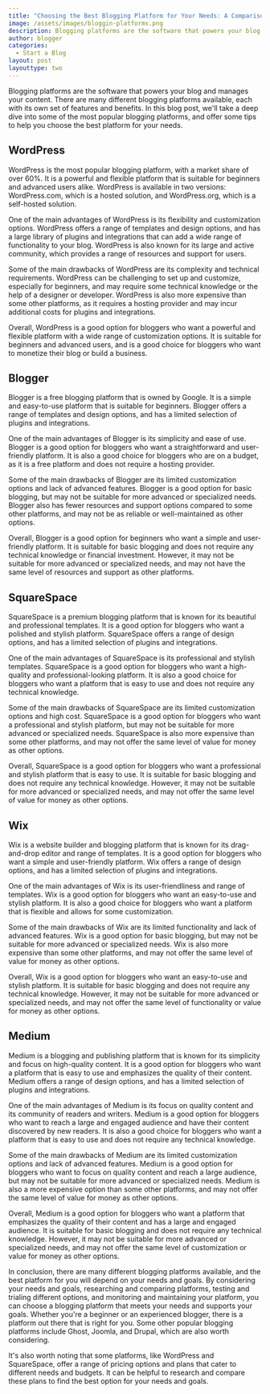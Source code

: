 ```yaml
---
title: "Choosing the Best Blogging Platform for Your Needs: A Comparison of Popular Options"
image: /assets/images/bloggin-platforms.png
description: Blogging platforms are the software that powers your blog and manages your content. There are many different blogging platforms available, each with its own set of features and benefits. In this blog post, we'll take a deep dive into some of the most popular blogging platforms, and offer some tips to help you choose the best platform for your needs. Wordpress, blogger, medium, wix etc.
author: blogger
categories:
  - Start a Blog
layout: post
layouttype: two
---
```


Blogging platforms are the software that powers your blog and manages your content. There are many different blogging platforms available, each with its own set of features and benefits. In this blog post, we'll take a deep dive into some of the most popular blogging platforms, and offer some tips to help you choose the best platform for your needs.

## WordPress

WordPress is the most popular blogging platform, with a market share of over 60%. It is a powerful and flexible platform that is suitable for beginners and advanced users alike. WordPress is available in two versions: WordPress.com, which is a hosted solution, and WordPress.org, which is a self-hosted solution.

One of the main advantages of WordPress is its flexibility and customization options. WordPress offers a range of templates and design options, and has a large library of plugins and integrations that can add a wide range of functionality to your blog. WordPress is also known for its large and active community, which provides a range of resources and support for users.

Some of the main drawbacks of WordPress are its complexity and technical requirements. WordPress can be challenging to set up and customize, especially for beginners, and may require some technical knowledge or the help of a designer or developer. WordPress is also more expensive than some other platforms, as it requires a hosting provider and may incur additional costs for plugins and integrations.

Overall, WordPress is a good option for bloggers who want a powerful and flexible platform with a wide range of customization options. It is suitable for beginners and advanced users, and is a good choice for bloggers who want to monetize their blog or build a business.

## Blogger

Blogger is a free blogging platform that is owned by Google. It is a simple and easy-to-use platform that is suitable for beginners. Blogger offers a range of templates and design options, and has a limited selection of plugins and integrations.

One of the main advantages of Blogger is its simplicity and ease of use. Blogger is a good option for bloggers who want a straightforward and user-friendly platform. It is also a good choice for bloggers who are on a budget, as it is a free platform and does not require a hosting provider.

Some of the main drawbacks of Blogger are its limited customization options and lack of advanced features. Blogger is a good option for basic blogging, but may not be suitable for more advanced or specialized needs. Blogger also has fewer resources and support options compared to some other platforms, and may not be as reliable or well-maintained as other options.

Overall, Blogger is a good option for beginners who want a simple and user-friendly platform. It is suitable for basic blogging and does not require any technical knowledge or financial investment. However, it may not be suitable for more advanced or specialized needs, and may not have the same level of resources and support as other platforms.

## SquareSpace

SquareSpace is a premium blogging platform that is known for its beautiful and professional templates. It is a good option for bloggers who want a polished and stylish platform. SquareSpace offers a range of design options, and has a limited selection of plugins and integrations.

One of the main advantages of SquareSpace is its professional and stylish templates. SquareSpace is a good option for bloggers who want a high-quality and professional-looking platform. It is also a good choice for bloggers who want a platform that is easy to use and does not require any technical knowledge.

Some of the main drawbacks of SquareSpace are its limited customization options and high cost. SquareSpace is a good option for bloggers who want a professional and stylish platform, but may not be suitable for more advanced or specialized needs. SquareSpace is also more expensive than some other platforms, and may not offer the same level of value for money as other options.

Overall, SquareSpace is a good option for bloggers who want a professional and stylish platform that is easy to use. It is suitable for basic blogging and does not require any technical knowledge. However, it may not be suitable for more advanced or specialized needs, and may not offer the same level of value for money as other options.

## Wix

Wix is a website builder and blogging platform that is known for its drag-and-drop editor and range of templates. It is a good option for bloggers who want a simple and user-friendly platform. Wix offers a range of design options, and has a limited selection of plugins and integrations.

One of the main advantages of Wix is its user-friendliness and range of templates. Wix is a good option for bloggers who want an easy-to-use and stylish platform. It is also a good choice for bloggers who want a platform that is flexible and allows for some customization.

Some of the main drawbacks of Wix are its limited functionality and lack of advanced features. Wix is a good option for basic blogging, but may not be suitable for more advanced or specialized needs. Wix is also more expensive than some other platforms, and may not offer the same level of value for money as other options.

Overall, Wix is a good option for bloggers who want an easy-to-use and stylish platform. It is suitable for basic blogging and does not require any technical knowledge. However, it may not be suitable for more advanced or specialized needs, and may not offer the same level of functionality or value for money as other options.

## Medium

Medium is a blogging and publishing platform that is known for its simplicity and focus on high-quality content. It is a good option for bloggers who want a platform that is easy to use and emphasizes the quality of their content. Medium offers a range of design options, and has a limited selection of plugins and integrations.

One of the main advantages of Medium is its focus on quality content and its community of readers and writers. Medium is a good option for bloggers who want to reach a large and engaged audience and have their content discovered by new readers. It is also a good choice for bloggers who want a platform that is easy to use and does not require any technical knowledge.

Some of the main drawbacks of Medium are its limited customization options and lack of advanced features. Medium is a good option for bloggers who want to focus on quality content and reach a large audience, but may not be suitable for more advanced or specialized needs. Medium is also a more expensive option than some other platforms, and may not offer the same level of value for money as other options.

Overall, Medium is a good option for bloggers who want a platform that emphasizes the quality of their content and has a large and engaged audience. It is suitable for basic blogging and does not require any technical knowledge. However, it may not be suitable for more advanced or specialized needs, and may not offer the same level of customization or value for money as other options.

In conclusion, there are many different blogging platforms available, and the best platform for you will depend on your needs and goals. By considering your needs and goals, researching and comparing platforms, testing and trialing different options, and monitoring and maintaining your platform, you can choose a blogging platform that meets your needs and supports your goals. Whether you're a beginner or an experienced blogger, there is a platform out there that is right for you. Some other popular blogging platforms include Ghost, Joomla, and Drupal, which are also worth considering.

It's also worth noting that some platforms, like WordPress and SquareSpace, offer a range of pricing options and plans that cater to different needs and budgets. It can be helpful to research and compare these plans to find the best option for your needs and goals.
